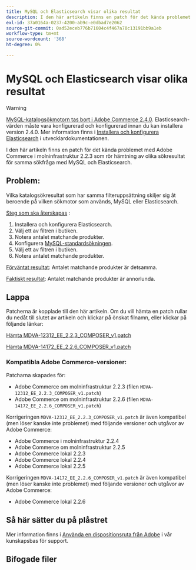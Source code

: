 ```yaml
---
title: MySQL och Elasticsearch visar olika resultat
description: I den här artikeln finns en patch för det kända problemet med Adobe Commerce i molninfrastruktur 2.2.3 som rör hämtning av olika sökresultat för samma sökfråga med MySQL och Elasticsearch.
exl-id: 37a0164a-0237-4200-ab9c-e0dbad7e2062
source-git-commit: 0ad52eceb776b71604c4f467a70c13191bb9a1eb
workflow-type: tm+mt
source-wordcount: '368'
ht-degree: 0%

---
```


# MySQL och Elasticsearch visar olika resultat

>[!WARNING]
>
> [MySQL-katalogsökmotorn tas bort i Adobe Commerce 2.4.0](/help/announcements/adobe-commerce-announcements/mysql-catalog-search-engine-will-be-removed-in-magento-2-4-0.md). Elasticsearch-värden måste vara konfigurerad och konfigurerad innan du kan installera version 2.4.0. Mer information finns i [Installera och konfigurera Elasticsearch](https://devdocs.magento.com/guides/v2.3/config-guide/elasticsearch/es-overview.html) i utvecklardokumentationen.

I den här artikeln finns en patch för det kända problemet med Adobe Commerce i molninfrastruktur 2.2.3 som rör hämtning av olika sökresultat för samma sökfråga med MySQL och Elasticsearch.

## Problem:

Vilka katalogsökresultat som har samma filteruppsättning skiljer sig åt beroende på vilken sökmotor som används, MySQL eller Elasticsearch.

<u>Steg som ska återskapas</u> :

1. Installera och konfigurera Elasticsearch.
1. Välj ett av filtren i butiken.
1. Notera antalet matchande produkter.
1. Konfigurera [MySQL-standardsökningen](/help/announcements/adobe-commerce-announcements/mysql-catalog-search-engine-will-be-removed-in-magento-2-4-0.md).
1. Välj ett av filtren i butiken.
1. Notera antalet matchande produkter.

<u>Förväntat resultat</u>:
Antalet matchande produkter är detsamma.

<u>Faktiskt resultat</u>:
Antalet matchande produkter är annorlunda.

## Lappa

Patcherna är kopplade till den här artikeln. Om du vill hämta en patch rullar du nedåt till slutet av artikeln och klickar på önskat filnamn, eller klickar på följande länkar:

[Hämta MDVA-12312\_EE\_2.2.3\_COMPOSER\_v1.patch](assets/MDVA-12312_EE_2.2.3_COMPOSER_v1.patch.zip)

[Hämta MDVA-14172\_EE\_2.2.6\_COMPOSER\_v1.patch](assets/MDVA-14172_EE_2.2.6_COMPOSER_v1.patch.zip)

### Kompatibla Adobe Commerce-versioner:

Patcharna skapades för:

* Adobe Commerce om molninfrastruktur 2.2.3 (filen `MDVA-12312_EE_2.2.3_COMPOSER_v1.patch`)
* Adobe Commerce om molninfrastruktur 2.2.6 (filen `MDVA-14172_EE_2.2.6_COMPOSER_v1.patch`)

Korrigeringen `MDVA-12312_EE_2.2.3_COMPOSER_v1.patch` är även kompatibel (men löser kanske inte problemet) med följande versioner och utgåvor av Adobe Commerce:

* Adobe Commerce i molninfrastruktur 2.2.4
* Adobe Commerce om molninfrastruktur 2.2.5
* Adobe Commerce lokal 2.2.3
* Adobe Commerce lokal 2.2.4
* Adobe Commerce lokal 2.2.5

Korrigeringen `MDVA-14172_EE_2.2.6_COMPOSER_v1.patch` är även kompatibel (men löser kanske inte problemet) med följande versioner och utgåvor av Adobe Commerce:

* Adobe Commerce lokal 2.2.6

## Så här sätter du på plåstret

Mer information finns i [Använda en dispositionsruta från Adobe](/help/how-to/general/how-to-apply-a-composer-patch-provided-by-magento.md) i vår kunskapsbas för support.

## Bifogade filer
